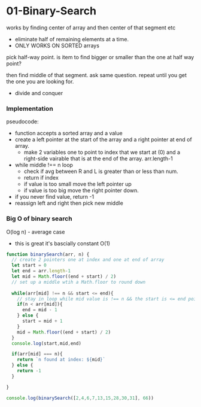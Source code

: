 # 01-Binary-Search

works by finding center of array and then center of that segment etc

* eliminate half of remaining elements at a time.
* ONLY WORKS ON SORTED arrays

pick half-way point. is item to find bigger or smaller than the one at half way point? 

then find middle of that segment. ask same question. repeat until you get the one you are looking for. 

* divide and conquer 

### **Implementation**

 pseudocode: 

* function accepts a sorted array and a value
* create a left pointer at the start of the array and a right pointer at end of array. 
  * make 2 variables one to point to index that we start at \(0\) and a right-side vairable that is at the end of the array. arr.length-1
* while middle !== n loop
  * check if avg between R and L is greater than or less than num. 
  * return if index 
  * if value is too small move the left pointer up 
  * if value is too big move the right pointer down. 
* if you never find value, return -1
* reassign left and right then pick new middle

### Big O of binary search

O\(log n\) - average case 

* this is great it's bascially constant O\(1\)

```javascript
function binarySearch(arr, n) {
  // create 2 pointers one at index and one at end of array
  let start = 0
  let end = arr.length-1
  let mid = Math.floor((end + start) / 2)
  // set up a middle wtih a Math.floor to round down
  
  while(arr[mid] !== n && start <= end){
    // stay in loop while mid value is !== n && the start is <= end point. (this ends loop if n is not in array)
    if(n < arr[mid]){
      end = mid - 1
    } else {
      start = mid + 1
    }
    mid = Math.floor((end + start) / 2)
  } 
  console.log(start,mid,end)

  if(arr[mid] === n){
    return `n found at index: ${mid}`
  } else {
    return -1
  }

}

console.log(binarySearch([2,4,6,7,13,15,28,30,31], 66))
```

